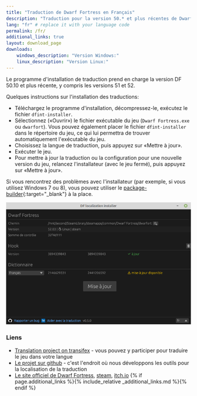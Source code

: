 ```yaml
---
title: "Traduction de Dwarf Fortress en Français"
description: "Traduction pour la version 50.* et plus récentes de Dwarf Fortress"
lang: "fr" # replace it with your language code
permalink: /fr/
additional_links: true
layout: download_page
downloads:
    windows_description: "Version Windows:"
    linux_description: "Version Linux:"
---
```


Le programme d'installation de traduction prend en charge la version DF 50.10 et plus récente, y compris les versions 51 et 52.

Quelques instructions sur l'installation des traductions:

- Téléchargez le programme d'installation, décompressez-le, exécutez le fichier `dfint-installer`.
- Sélectionnez («Ouvrir») le fichier exécutable du jeu (`Dwarf Fortress.exe` ou `dwarfort`). Vous pouvez également placer le fichier `dfint-installer` dans le répertoire du jeu, ce qui lui permettra de trouver automatiquement l'exécutable du jeu.
- Choisissez la langue de traduction, puis appuyez sur «Mettre à jour».
- Exécuter le jeu.
- Pour mettre à jour la traduction ou la configuration pour une nouvelle version du jeu, relancez l'installateur (avec le jeu fermé), puis appuyez sur «Mettre à jour».

Si vous rencontrez des problèmes avec l'installateur (par exemple, si vous utilisez Windows 7 ou 8), vous pouvez utiliser le [package-builder](https://dfint-package-build.streamlit.app){:target="_blank"} à la place.

![screenshot](screenshot.png)

### Liens

- [Translation project on transifex](https://app.transifex.com/dwarf-fortress-translation/dwarf-fortress-steam) - vous pouvez y participer pour traduire le jeu dans votre langue
- [Le projet sur github](https://github.com/dfint) - c'est l'endroit où nous développons les outils pour la localisation de la traduction
- [Le site officiel de Dwarf Fortress](https://bay12games.com/dwarves/), [steam](https://store.steampowered.com/app/975370/Dwarf_Fortress/), [itch.io](https://kitfoxgames.itch.io/dwarf-fortress)
{% if page.additional_links %}{% include_relative _additional_links.md %}{% endif %}
